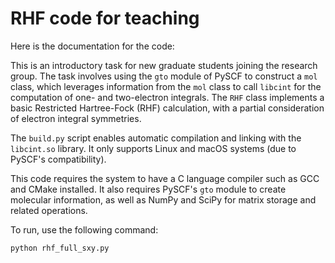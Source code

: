 # RHF code for teaching

Here is the documentation for the code:

This is an introductory task for new graduate students joining the research group. The task involves using the `gto` module of PySCF to construct a `mol` class, which leverages information from the `mol` class to call `libcint` for the computation of one- and two-electron integrals. The `RHF` class implements a basic Restricted Hartree-Fock (RHF) calculation, with a partial consideration of electron integral symmetries.

The `build.py` script enables automatic compilation and linking with the `libcint.so` library. It only supports Linux and macOS systems (due to PySCF's compatibility).

This code requires the system to have a C language compiler such as GCC and CMake installed. It also requires PySCF's `gto` module to create molecular information, as well as NumPy and SciPy for matrix storage and related operations.

To run, use the following command:

```bash
python rhf_full_sxy.py
```
